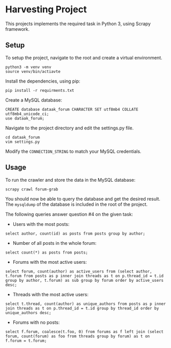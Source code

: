 # Harvesting Project
This projects implements the required task in Python 3, using Scrapy framework.
## Setup
To setup the project, navigate to the root and create a virtual environment.
```
python3 -m venv venv
source venv/bin/actiavte
```
Install the dependencies, using pip:
```
pip install -r requirments.txt
```
Create a MySQL database:
```
CREATE database dataak_forum CHARACTER SET utf8mb4 COLLATE utf8mb4_unicode_ci;
use dataak_forum;
```
Navigate to the project directory and edit the settings.py file.
```
cd dataak_forum
vim settings.py
```
Modify the ```CONNECTION_STRING``` to match your MySQL credentials.
## Usage
To run the crawler and store the data in the MySQL database:
```
scrapy crawl forum-grab
```
You should now be able to query the database and get the desired result.
 The ```mysqldump``` of the database is included in the root of the project.

The following queries answer question #4 on the given task:

* Users with the most posts:
```
select author, count(id) as posts from posts group by author;
```
* Number of all posts in the whole forum:
```
select count(*) as posts from posts;
```
* Forums with the most active users:
```
select forum, count(author) as active_users from (select author, t.forum from posts as p inner join threads as t on p.thread_id = t.id group by author, t.forum) as sub group by forum order by active_users desc;
```
* Threads with the most active users:
```
select t.thread, count(author) as unique_authors from posts as p inner join threads as t on p.thread_id = t.id group by thread_id order by unique_authors desc;
```
* Forums with no posts:
```
select f.forum, coalesce(t.foo, 0) from forums as f left join (select forum, count(forum) as foo from threads group by forum) as t on f.forum = t.forum;
```
